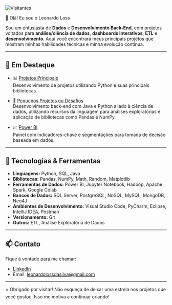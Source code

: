 ![Visitantes](https://komarev.com/ghpvc/?username=leonardoloss&label=Visualizações&color=0e75b6&style=flat)

👋 Olá! Eu sou o Leonardo Loss

Sou um entusiasta de **Dados** e **Desenvolvimento Back-End**, com projetos voltados para **análise/ciência de dados**, **dashboards interativos**, **ETL** e **desenvolvimento**. Aqui você encontrará meus principais projetos que mostram minhas habilidades técnicas e minha evolução contínua.

---

## 📌 Em Destaque

- 📊 [Projetos Principais](https://github.com/LeeoLoss/main-projects)  
  Desenvolvimento de projetos utilizando Python e suas principais bibliotecas.
  
- 🧱 [Pequenos Projetos ou Desafios](https://github.com/LeeoLoss/small-projects-or-challenges)  
  Desenvolvimento back-end com Java e Python aliado à ciência de dados, utilizando recursos da linguagem para análises exploratórias e aplicação de bibliotecas como Pandas e NumPy.
  
- 📈 [Power BI](https://github.com/LeeoLoss/power-bi-projects)  
  Painel com indicadores-chave e segmentações para tomada de decisão baseada em dados.
  
---

## 🧰 Tecnologias & Ferramentas

- **Linguagens:** Python, SQL, Java
- **Bibliotecas:** Pandas, NumPy, Math, Random, Matplotlib
- **Ferramentas de Dados:** Power BI, Jupyter Notebook, Hadoop, Apache Spark, Google Colab
- **Bancos de Dados:** SQL Server, PostgreSQL, NoSQL, MySQL, MongoDB, Neo4J 
- **Ambientes de Desenvolvimento:** Visual Studio Code, PyCharm, Eclipse, IntelliJ IDEA, Postman
- **Versionamento:** Git
- **Outros:** ETL, Análise Exploratória de Dados

---

## 📫 Contato

Fique à vontade para me chamar:

- [LinkedIn](https://www.linkedin.com/in/leonardoloss/)
- Email: leonardolossdasilva@gmail.com

---

⭐ Obrigado por visitar! Não esqueça de deixar uma estrela nos projetos que você gostou. Isso me motiva a continuar criando!
